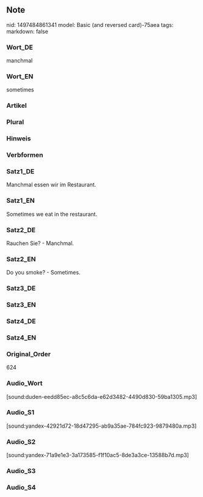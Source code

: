 ## Note
nid: 1497484861341
model: Basic (and reversed card)-75aea
tags: 
markdown: false

### Wort_DE
manchmal

### Wort_EN
sometimes

### Artikel


### Plural


### Hinweis


### Verbformen


### Satz1_DE
Manchmal essen wir im Restaurant.

### Satz1_EN
Sometimes we eat in the restaurant.

### Satz2_DE
Rauchen Sie? - Manchmal.

### Satz2_EN
Do you smoke? - Sometimes.

### Satz3_DE


### Satz3_EN


### Satz4_DE


### Satz4_EN


### Original_Order
624

### Audio_Wort
[sound:duden-eedd85ec-a8c5c6da-e62d3482-4490d830-59ba1305.mp3]

### Audio_S1
[sound:yandex-42921d72-18d47295-ab9a35ae-784fc923-9879480a.mp3]

### Audio_S2
[sound:yandex-71a9e1e3-3a173585-f1f10ac5-8de3a3ce-13588b7d.mp3]

### Audio_S3


### Audio_S4

